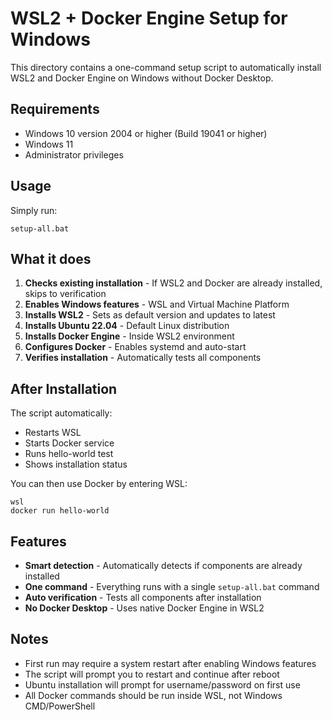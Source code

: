 # WSL2 + Docker Engine Setup for Windows

This directory contains a one-command setup script to automatically install WSL2 and Docker Engine on Windows without Docker Desktop.

## Requirements

- Windows 10 version 2004 or higher (Build 19041 or higher)
- Windows 11
- Administrator privileges

## Usage

Simply run:
```
setup-all.bat
```

## What it does

1. **Checks existing installation** - If WSL2 and Docker are already installed, skips to verification
2. **Enables Windows features** - WSL and Virtual Machine Platform
3. **Installs WSL2** - Sets as default version and updates to latest
4. **Installs Ubuntu 22.04** - Default Linux distribution
5. **Installs Docker Engine** - Inside WSL2 environment
6. **Configures Docker** - Enables systemd and auto-start
7. **Verifies installation** - Automatically tests all components

## After Installation

The script automatically:
- Restarts WSL
- Starts Docker service
- Runs hello-world test
- Shows installation status

You can then use Docker by entering WSL:
```
wsl
docker run hello-world
```

## Features

- **Smart detection** - Automatically detects if components are already installed
- **One command** - Everything runs with a single `setup-all.bat` command
- **Auto verification** - Tests all components after installation
- **No Docker Desktop** - Uses native Docker Engine in WSL2

## Notes

- First run may require a system restart after enabling Windows features
- The script will prompt you to restart and continue after reboot
- Ubuntu installation will prompt for username/password on first use
- All Docker commands should be run inside WSL, not Windows CMD/PowerShell